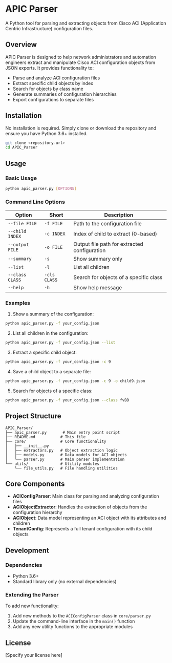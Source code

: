 # APIC Parser

A Python tool for parsing and extracting objects from Cisco ACI (Application Centric Infrastructure) configuration files.

## Overview

APIC Parser is designed to help network administrators and automation engineers extract and manipulate Cisco ACI configuration objects from JSON exports. It provides functionality to:

- Parse and analyze ACI configuration files
- Extract specific child objects by index
- Search for objects by class name
- Generate summaries of configuration hierarchies
- Export configurations to separate files

## Installation

No installation is required. Simply clone or download the repository and ensure you have Python 3.6+ installed.

```bash
git clone <repository-url>
cd APIC_Parser
```

## Usage

### Basic Usage

```bash
python apic_parser.py [OPTIONS]
```

### Command Line Options

| Option | Short | Description |
|--------|-------|-------------|
| `--file FILE` | `-f FILE` | Path to the configuration file |
| `--child INDEX` | `-c INDEX` | Index of child to extract (0-based) |
| `--output FILE` | `-o FILE` | Output file path for extracted configuration |
| `--summary` | `-s` | Show summary only |
| `--list` | `-l` | List all children |
| `--class CLASS` | `-cls CLASS` | Search for objects of a specific class |
| `--help` | `-h` | Show help message |

### Examples

1. Show a summary of the configuration:

```bash
python apic_parser.py -f your_config.json
```

2. List all children in the configuration:

```bash
python apic_parser.py -f your_config.json --list
```

3. Extract a specific child object:

```bash
python apic_parser.py -f your_config.json -c 9
```

4. Save a child object to a separate file:

```bash
python apic_parser.py -f your_config.json -c 9 -o child9.json
```

5. Search for objects of a specific class:

```bash
python apic_parser.py -f your_config.json --class fvBD
```

## Project Structure

```
APIC_Parser/
├── apic_parser.py       # Main entry point script
├── README.md           # This file
├── core/               # Core functionality
│   ├── __init__.py
│   ├── extractors.py   # Object extraction logic
│   ├── models.py       # Data models for ACI objects
│   └── parser.py       # Main parser implementation
└── utils/              # Utility modules
    └── file_utils.py   # File handling utilities
```

## Core Components

- **ACIConfigParser**: Main class for parsing and analyzing configuration files
- **ACIObjectExtractor**: Handles the extraction of objects from the configuration hierarchy
- **ACIObject**: Data model representing an ACI object with its attributes and children
- **TenantConfig**: Represents a full tenant configuration with its child objects

## Development

### Dependencies

- Python 3.6+
- Standard library only (no external dependencies)

### Extending the Parser

To add new functionality:

1. Add new methods to the `ACIConfigParser` class in `core/parser.py`
2. Update the command-line interface in the `main()` function
3. Add any new utility functions to the appropriate modules

## License

[Specify your license here]
